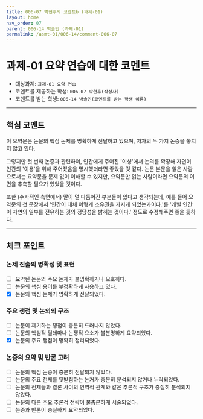 ```yaml
---
title: 006-07 박현후의 코멘트b (과제-01) 
layout: home
nav_order: 07
parent: 006-14 박솔민 (과제-01)
permalink: /asmt-01/006-14/comment-006-07
---
```


# 과제-01 요약 연습에 대한 코멘트

- 대상과제: `과제-01 요약 연습`
- 코멘트를 제공하는 학생: `006-07 박현후(작성자)` 
- 코멘트를 받는 학생: `006-14 박솔민(코멘트를 받는 학생 이름)` 

---

## 핵심 코멘트

이 요약문은 논문의 핵심 논제를 명확하게 전달하고 있으며, 저자의 두 가지 논증을 놓치지 않고 있다. 

그렇지만 첫 번째 논증과 관련하여, 인간에게 주어진 '이성'에서 논의를 확장해 자연이 인간의 '이용'을 위해 주어졌음을 명시했더라면 좋았을 것 같다. 논문 본문을 읽은 사람으로서는 요약문을 문제 없이 이해할 수 있지만, 요약문만 읽는 사람이라면 요약문의 이면을 추측할 필요가 있었을 것이다. 

또한 (수사적인 측면에서) 말이 덜 다듬어진 부분들이 있다고 생각되는데, 예를 들어 요약문의 첫 문장에서 '인간이 대체 어떻게 소유권을 가지게 되었는가이다.'를 '개별 인간이 자연의 일부를 전유하는 것의 정당성을 밝히는 것이다.' 정도로 수정해주면 좋을 듯하다. 

---

## 체크 포인트

### 논제 진술의 명확성 및 표현  
- [ ] 요약된 논문의 주요 논제가 불명확하거나 모호하다.  
- [ ] 논문의 핵심 용어를 부정확하게 사용하고 있다.  
- [X] 논문의 핵심 논제가 명확하게 전달되었다.  

### 주요 쟁점 및 논의의 구조  
- [ ] 논문이 제기하는 쟁점이 충분히 드러나지 않았다.  
- [ ] 논문의 핵심적 딜레마나 논쟁적 요소가 불분명하게 요약되었다.  
- [X] 논문의 주요 쟁점이 명확히 정리되었다.  

### 논증의 요약 및 반론 고려  
- [ ] 논문의 핵심 논증이 충분히 전달되지 않았다.  
- [ ] 논문의 주요 전제를 뒷받침하는 논거가 충분히 분석되지 않거나 누락되었다.  
- [ ] 논문의 전제들과 결론 사이의 연역적 관계와 같은 추론적 구조가 충실히 분석되지 않았다.  
- [ ] 논문의 다른 주요 추론적 전략이 불충분하게 서술되었다.
- [ ] 논증과 반론이 충실하게 요약되었다. 